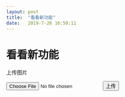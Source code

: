 ```yaml
---
layout: post
title:  "看看新功能"
date:   2019-7-26 16:50:11
---
```

看看新功能
=======
上传图片

<input type="file" id="file"/>

<input type="button" value="上传" onclick="uploadFile()"/>

<span id="progress"></span>

<script src="//imgcache.qq.com/qcloud/tcbjs/1.0.0/tcb.js"></script>
<script src="/main.js"></script>
<script>
  function uploadFile(){
    let filename = `${Date.now()}.jpg`;
    tcb.uploadFile({
      cloudPath: filename,// 上传至云端的路径
      filePath: document.getElementById('file').files[0],// 网站页面临时文件路径
      onUploadProgress:function (progressEvent) {
          var percentCompleted = Math.round( (progressEvent.loaded * 100) / progressEvent.total );
          render(percentCompleted);
      }
    })
    .then(()=>show(filename))
    .catch(console.error);
  }
  function render(res){
    document.getElementById('progress').innerHTML = res;
    console.log(res)
  }
  function show(filename){
    render(`<img src="https://6d6f-moxigan-1259722256.tcb.qcloud.la/${filename}" />`);
  }
</script>
